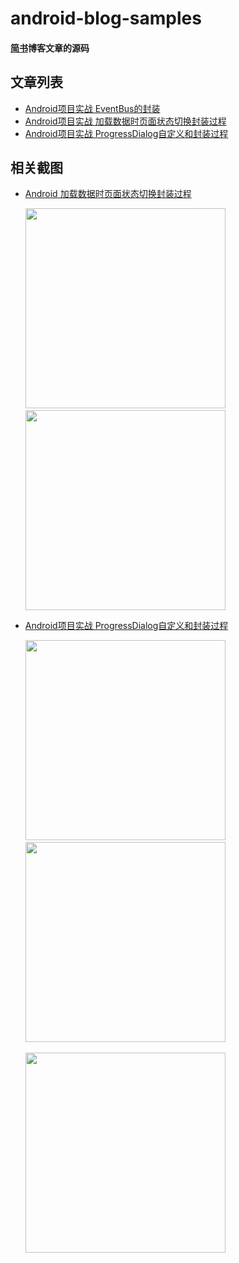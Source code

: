 # android-blog-samples
#### [简书](http://www.jianshu.com/u/fca46862a3b2)博客文章的源码
## 文章列表
* [Android项目实战 EventBus的封装](http://www.jianshu.com/p/bf5c431872bf)
* [Android项目实战 加载数据时页面状态切换封装过程](http://www.jianshu.com/p/739237652803)
* [Android项目实战 ProgressDialog自定义和封装过程]()
## 相关截图
* [Android 加载数据时页面状态切换封装过程](http://www.jianshu.com/p/739237652803) <br/>

  <img src="https://github.com/wpq2014/android-blog-samples/blob/master/images/single.gif" width="320px"/>&nbsp;&nbsp;&nbsp;&nbsp;<img src="https://github.com/wpq2014/android-blog-samples/blob/master/images/multi.gif" width="320px"/>

* [Android项目实战 ProgressDialog自定义和封装过程]() <br/>

  <img src="https://github.com/wpq2014/android-blog-samples/blob/master/images/系统自带的ProgressDialog.gif" width="320px"/>&nbsp;&nbsp;&nbsp;&nbsp;<img src="https://github.com/wpq2014/android-blog-samples/blob/master/images/封装系统自带的ProgressDialog.gif" width="320px"/> <br/>  
  <img src="https://github.com/wpq2014/android-blog-samples/blob/master/images/自定义ProgressDialog.gif" width="320px"/>
